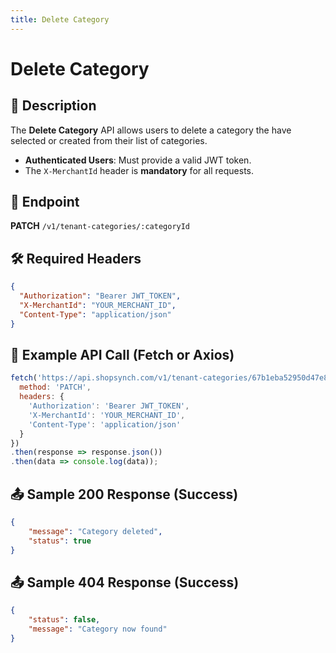 ```yaml
---
title: Delete Category
---
```


# Delete Category

## 📌 Description
The **Delete Category** API allows users to delete a category the have selected or created from their list of categories.

- **Authenticated Users**: Must provide a valid JWT token.
- The `X-MerchantId` header is **mandatory** for all requests.

## 🔗 Endpoint
**PATCH** `/v1/tenant-categories/:categoryId`

## 🛠️ Required Headers
```json
{
  "Authorization": "Bearer JWT_TOKEN", 
  "X-MerchantId": "YOUR_MERCHANT_ID",
  "Content-Type": "application/json"
}
```

## 📡 Example API Call (Fetch or Axios)
```javascript
fetch('https://api.shopsynch.com/v1/tenant-categories/67b1eba52950d47e85cf54f4', {
  method: 'PATCH',
  headers: {
    'Authorization': 'Bearer JWT_TOKEN',
    'X-MerchantId': 'YOUR_MERCHANT_ID',
    'Content-Type': 'application/json'
  }
})
.then(response => response.json())
.then(data => console.log(data));
```

## 📤 Sample 200 Response (Success)
```json
{
    "message": "Category deleted",
    "status": true
}
```

## 📤 Sample 404 Response (Success)
```json
{
    "status": false,
    "message": "Category now found"
}
```